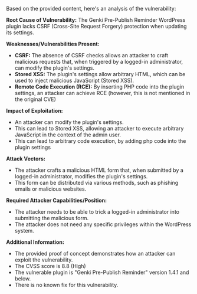 Based on the provided content, here's an analysis of the vulnerability:

**Root Cause of Vulnerability:**
The Genki Pre-Publish Reminder WordPress plugin lacks CSRF (Cross-Site Request Forgery) protection when updating its settings.

**Weaknesses/Vulnerabilities Present:**
- **CSRF:** The absence of CSRF checks allows an attacker to craft malicious requests that, when triggered by a logged-in administrator, can modify the plugin's settings.
- **Stored XSS:** The plugin's settings allow arbitrary HTML, which can be used to inject malicious JavaScript (Stored XSS).
- **Remote Code Execution (RCE):** By inserting PHP code into the plugin settings, an attacker can achieve RCE (however, this is not mentioned in the original CVE)

**Impact of Exploitation:**
- An attacker can modify the plugin's settings.
- This can lead to Stored XSS, allowing an attacker to execute arbitrary JavaScript in the context of the admin user.
- This can lead to arbitrary code execution, by adding php code into the plugin settings

**Attack Vectors:**
- The attacker crafts a malicious HTML form that, when submitted by a logged-in administrator, modifies the plugin's settings.
- This form can be distributed via various methods, such as phishing emails or malicious websites.

**Required Attacker Capabilities/Position:**
- The attacker needs to be able to trick a logged-in administrator into submitting the malicious form.
- The attacker does not need any specific privileges within the WordPress system.

**Additional Information:**
- The provided proof of concept demonstrates how an attacker can exploit the vulnerability.
- The CVSS score is 8.8 (High)
- The vulnerable plugin is "Genki Pre-Publish Reminder" version 1.4.1 and below.
- There is no known fix for this vulnerability.